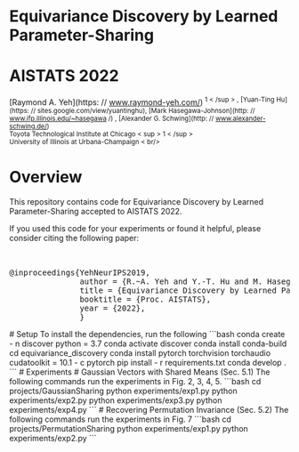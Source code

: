# Equivariance Discovery by Learned Parameter-Sharing

# AISTATS 2022

[Raymond A. Yeh](https: // www.raymond-yeh.com/)<sup > 1 < /sup > ,
[Yuan-Ting Hu](https: // sites.google.com/view/yuantinghu), [Mark Hasegawa-Johnson](http: // www.ifp.illinois.edu/~hasegawa /) , [Alexander G. Schwing](http: // www.alexander-schwing.de/)<br/>
Toyota Technological Institute at Chicago < sup > 1 < /sup > <br/>
University of Illinois at Urbana-Champaign < br/>

# Overview
This repository contains code for Equivariance Discovery by Learned Parameter-Sharing accepted to AISTATS 2022.

If you used this code for your experiments or found it helpful, please consider citing the following paper:

<pre >


@inproceedings{YehNeurIPS2019,
               author = {R.~A. Yeh and Y.-T. Hu and M. Hasegawa-Johnson and A.~G. Schwing},
               title = {Equivariance Discovery by Learned Parameter-Sharing},
               booktitle = {Proc. AISTATS},
               year = {2022},
               }
</pre >

# Setup
To install the dependencies, run the following
```bash
conda create - n discover python = 3.7
conda activate discover
conda install conda-build
cd equivariance_discovery
conda install pytorch torchvision torchaudio cudatoolkit = 10.1 - c pytorch
pip install - r requirements.txt
conda develop .
```

# Experiments
# Gaussian Vectors with Shared Means (Sec. 5.1)
The following commands run the experiments in Fig. 2, 3, 4, 5.
```bash
cd projects/GaussianSharing
python experiments/exp1.py
python experiments/exp2.py
python experiments/exp3.py
python experiments/exp4.py
```
# Recovering Permutation Invariance (Sec. 5.2)
The following commands run the experiments in Fig. 7
```bash
cd projects/PermutationSharing
python experiments/exp1.py
python experiments/exp2.py
```
